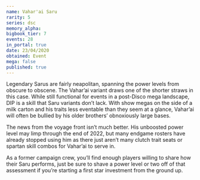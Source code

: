 ```yaml
---
name: Vahar'ai Saru
rarity: 5
series: dsc
memory_alpha:
bigbook_tier: 7
events: 28
in_portal: true
date: 23/04/2020
obtained: Event
mega: false
published: true
---
```


Legendary Sarus are fairly neapolitan, spanning the power levels from obscure to obscene. The Vahar’ai variant draws one of the shorter straws in this case. While still functional for events in a post-Disco mega landscape, DIP is a skill that Saru variants don’t lack. With show megas on the side of a milk carton and his traits less eventable than they seem at a glance, Vahar’ai will often be bullied by his older brothers’ obnoxiously large bases.

The news from the voyage front isn’t much better. His unboosted power level may limp through the end of 2022, but many endgame rosters have already stopped using him as there just aren’t many clutch trait seats or spartan skill combos for Vahar’ai to serve in.

As a former campaign crew, you’ll find enough players willing to share how their Saru performs, just be sure to shave a power level or two off of that assessment if you’re starting a first star investment from the ground up.

